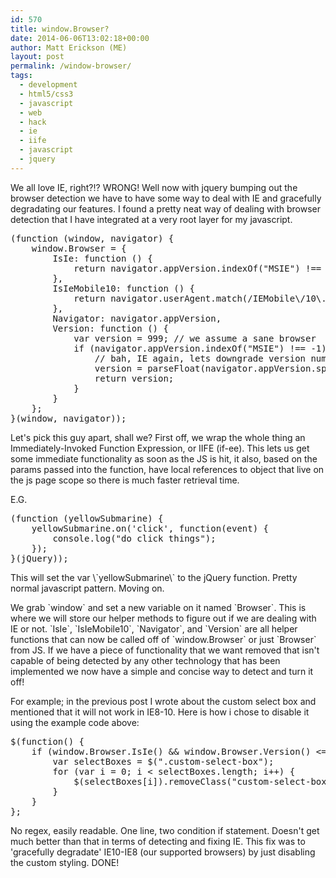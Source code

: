 ```yaml
---
id: 570
title: window.Browser?
date: 2014-06-06T13:02:18+00:00
author: Matt Erickson (ME)
layout: post
permalink: /window-browser/
tags:
  - development
  - html5/css3
  - javascript
  - web
  - hack
  - ie
  - iife
  - javascript
  - jquery
---
```

We all love IE, right?!? WRONG! Well now with jquery bumping out the browser detection we have to have some way to deal with IE and gracefully degradating our features. I found a pretty neat way of dealing with browser detection that I have integrated at a very root layer for my javascript. 

<pre class="brush: jscript; title: ; notranslate" title="">(function (window, navigator) {
    window.Browser = {
        IsIe: function () {
            return navigator.appVersion.indexOf("MSIE") !== -1;
        },
        IsIeMobile10: function () {
            return navigator.userAgent.match(/IEMobile\/10\.0/);
        },
        Navigator: navigator.appVersion,
        Version: function () {
            var version = 999; // we assume a sane browser
            if (navigator.appVersion.indexOf("MSIE") !== -1) {
                // bah, IE again, lets downgrade version number
                version = parseFloat(navigator.appVersion.split("MSIE")[1]);
                return version;
            }
        }
    };
}(window, navigator));
</pre> Let's pick this guy apart, shall we? First off, we wrap the whole thing an Immediately-Invoked Function Expression, or IIFE (if-ee). This lets us get some immediate functionality as soon as the JS is hit, it also, based on the params passed into the function, have local references to object that live on the js page scope so there is much faster retrieval time. 


  
E.G.
  


<pre class="brush: jscript; title: ; notranslate" title="">(function (yellowSubmarine) {
    yellowSubmarine.on('click', function(event) {
        console.log("do click things");
    });
}(jQuery));
</pre> This will set the var \`yellowSubmarine\` to the jQuery function. Pretty normal javascript pattern. Moving on.


  

  
We grab \`window\` and set a new variable on it named \`Browser\`. This is where we will store our helper methods to figure out if we are dealing with IE or not. \`IsIe\`, \`IsIeMobile10\`, \`Navigator\`, and \`Version\` are all helper functions that can now be called off of \`window.Browser\` or just \`Browser\` from JS. If we have a piece of functionality that we want removed that isn't capable of being detected by any other technology that has been implemented we now have a simple and concise way to detect and turn it off!
  

  
For example; in the previous post I wrote about the custom select box and mentioned that it will not work in IE8-10. Here is how i chose to disable it using the example code above: 

<pre class="brush: jscript; title: ; notranslate" title="">$(function() {
    if (window.Browser.IsIe() && window.Browser.Version() <= 10) {
        var selectBoxes = $(".custom-select-box");
        for (var i = 0; i < selectBoxes.length; i++) {
            $(selectBoxes[i]).removeClass("custom-select-box full-width").attr("style", "width:100%").find("select").removeClass("form-control").attr("style", "width:100%");
        }
    }
};
</pre> No regex, easily readable. One line, two condition if statement. Doesn't get much better than that in terms of detecting and fixing IE. This fix was to 'gracefully degradate' IE10-IE8 (our supported browsers) by just disabling the custom styling. DONE!